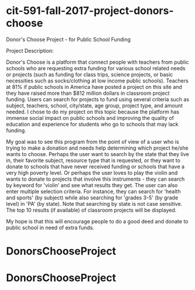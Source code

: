 # cit-591-fall-2017-project-donors-choose


Donor's Choose Project - for Public School Funding 


Project Description: 

Donor's Choose is a platform that connect people with teachers from public schools who are requesting extra funding for various school related needs or projects (such as funding for class trips, science projects, or basic necessities such as socks/clothing at low income public schools). Teachers at 81% if public schools in America have posted a project on this site and they have raised more than $812 million dollars in classroom project funding. Users can search for projects to fund using several criteria such as subject, teachers, school, city/state, age group, project type, and amount needed. I chose to do my project on this topic because the platform has immense social impact on public schools and improving the quality of education and experience for students who go to schools that may lack funding. 

My goal was to see this program from the point of view of a user who is trying to make a donation and needs help determining which project he/she wants to choose. Perhaps the user want to search by the state that they live in, their favorite subject, resource type that is requested, or they want to donate to schools that have never received funding or schools that have a very high poverty level. Or perhaps the user loves to play the violin and wants to donate to projects that involve this instruments - they can search by keyword for 'violin' and see what results they get. The user can also enter multiple selection criteria. For instance, they can search for 'health and sports' (by subject)  while also searching for 'grades 3-5' (by grade level) in 'PA' (by state). Note that searching by state is not case sensitive. The top 10 results (if available) of classroom projects will be displayed. 

My hope is that this will encourage people to do a good deed and donate to public school in need of extra funds. 



# DonorsChooseProject
# DonorsChooseProject

